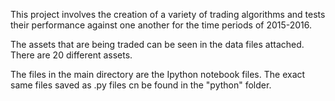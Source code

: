 This project involves the creation of a variety of trading algorithms and tests their performance against one another for the time periods of 2015-2016.

The assets that are being traded can be seen in the data files attached. There are 20 different assets.

The files in the main directory are the Ipython notebook files. The exact same files saved as .py files cn be found in the "python" folder. 
